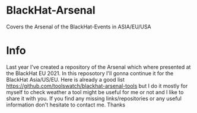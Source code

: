 # BlackHat-Arsenal
Covers the Arsenal of the BlackHat-Events in ASIA/EU/USA

# Info

Last year I've created a repository of the Arsenal which where presented at the BlackHat EU 2021. In this reposotory I'll gonna continue it for the BlackHat Asia/US/EU. 
Here is already a good list https://github.com/toolswatch/blackhat-arsenal-tools but I do it mostly for myself to check weather a tool might be useful for me or not and I like to share it with you. If you find any missing links/repositories or any useful information don't hesitate to contact me. Thanks
